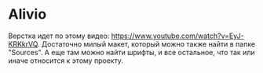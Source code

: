 # Alivio
Верстка идет по этому видео: https://www.youtube.com/watch?v=EyJ-KRKkrVQ. Достаточно милый макет, который можно также найти в папке "Sources".
А еще там можно найти шрифты, и все остальное, что так или иначе относится к этому проекту.

